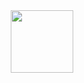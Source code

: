 <div id="header" align="center">
  <img src=["https://media.giphy.com/media/5r5J4JD9miis/giphy.gif)"](https://media.giphy.com/media/WRuBiZKB6xgsS9DrFA/giphy.gif) width="100"/>
</div>
